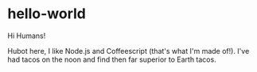 # hello-world

Hi Humans!

Hubot here, I like Node.js and Coffeescript (that's what I'm made of!).
I've had tacos on the noon and find then far superior to Earth tacos.

